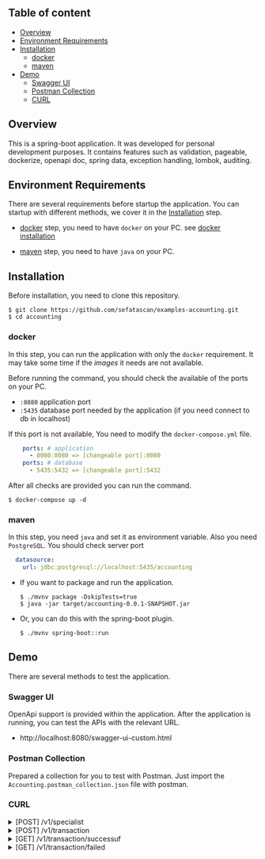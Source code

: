 ## Table of content

- [Overview](#overview)
- [Environment Requirements](#environment-requirements)
- [Installation](#installation)
    - [docker](#docker)
    - [maven](#maven)
- [Demo](#demo)
    - [Swagger UI](#swagger-ui)
    - [Postman Collection](#postman-collection)
    - [CURL](#curl)

## Overview

This is a spring-boot application. It was developed for personal development purposes. It contains features such as
validation, pageable, dockerize, openapi doc, spring data, exception handling, lombok, auditing.

## Environment Requirements

There are several requirements before startup the application. You can startup with different methods, we cover it in
the  [Installation](#installation) step.

* [docker](#docker) step, you need to have `docker` on your PC.
  see  [docker installation](https://docs.docker.com/engine/install/)

* [maven](#maven) step, you need to have `java` on your PC.

## Installation

Before installation, you need to clone this repository.

```
$ git clone https://github.com/sefatascan/examples-accounting.git
$ cd accounting
```

### docker

In this step, you can run the application with only the `docker` requirement. It may take some time if the _images_ it
needs are not available.

Before running the command, you should check the available of the ports on your PC.

* `:8080` application port
* `:5435` database port needed by the application (if you need connect to db in localhost)

If this port is not available, You need to modify the `docker-compose.yml` file.

```yml
    ports: # application
      - 8080:8080 => [changeable port]:8080
    ports: # database
      - 5435:5432 => [changeable port]:5432
```

After all checks are provided you can run the command.

```
$ docker-compose up -d
```

### maven

In this step, you need `java` and set it as environment variable. Also you need `PostgreSQL`. You should check server
port

```yml
  datasource:
    url: jdbc:postgresql://localhost:5435/accounting
```

* If you want to package and run the application.
  ```
  $ ./mvnv package -DskipTests=true
  $ java -jar target/accounting-0.0.1-SNAPSHOT.jar
  ```

* Or, you can do this with the spring-boot plugin.
  ```
  $ ./mvnv spring-boot::run
  ```

## Demo

There are several methods to test the application.

### Swagger UI

OpenApi support is provided within the application. After the application is running, you can test the APIs with the
relevant URL.

* http://localhost:8080/swagger-ui-custom.html

### Postman Collection

Prepared a collection for you to test with Postman. Just import the `Accounting.postman_collection.json` file with
postman.

### CURL

<details>
  <summary>[POST] /v1/specialist</summary>
  
  ```bash
  curl -X 'POST' \
    'http://localhost:8080/v1/specialist' \
    -H 'accept: application/json' \
    -H 'Content-Type: application/json' \
    -d '{
    "firstName": "John",
    "lastName": "Doe",
    "email": "john.doe@gmail.com"
  }'
  ```
</details>

<details>
  <summary>[POST] /v1/transaction</summary>

  ```bash
  curl -X 'POST' \
    'http://localhost:8080/v1/transaction' \
    -H 'accept: */*' \
    -H 'Content-Type: application/json' \
    -d '{
    "firstName": "John",
    "lastName": "Doe",
    "email": "john.doe@gmail.com",
    "amount": 150,
    "productName": "TSD",
    "billNo": "TR010"
  }'
  ```
</details>

<details>
  <summary>[GET] /v1/transaction/successuf</summary>

  ```bash
  curl -X 'GET' \
    'http://localhost:8080/v1/transaction/successful?size=5&page=0' \
    -H 'accept: */*'
  ```
</details>

<details>
  <summary>[GET] /v1/transaction/failed</summary>

  ```bash
  curl -X 'GET' \
    'http://localhost:8080/v1/transaction/failed?size=5&page=0' \
    -H 'accept: */*'
  ```
</details>


